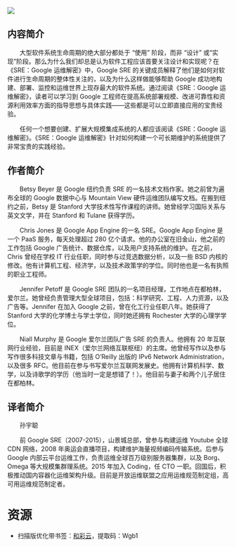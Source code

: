 ![](http://img3m3.ddimg.cn/43/16/24032293-1_u_5.jpg)

## 内容简介

　　大型软件系统生命周期的绝大部分都处于 “使用” 阶段，而非 “设计” 或“实现”阶段。那么为什么我们却总是认为软件工程应该首要关注设计和实现呢？在《SRE：Google 运维解密》中，Google SRE 的关键成员解释了他们是如何对软件进行生命周期的整体性关注的，以及为什么这样做能够帮助 Google 成功地构建、部署、监控和运维世界上现存最大的软件系统。通过阅读《SRE：Google 运维解密》，读者可以学习到 Google 工程师在提高系统部署规模、改进可靠性和资源利用效率方面的指导思想与具体实践——这些都是可以立即直接应用的宝贵经验。

　　任何一个想要创建、扩展大规模集成系统的人都应该阅读《SRE：Google 运维解密》。《SRE：Google 运维解密》针对如何构建一个可长期维护的系统提供了非常宝贵的实践经验。

## 作者简介

　　Betsy Beyer 是 Google 纽约负责 SRE 的一名技术文档作家。她之前曾为遍布全球的 Google 数据中心与 Mountain View 硬件运维团队编写文档。在搬到纽约之前，Betsy 是 Stanford 大学技术性写作课程的讲师。她曾经学习国际关系与英文文学，并在 Stanford 和 Tulane 获得学历。

　　Chris Jones 是 Google App Engine 的一名 SRE。Google App Engine 是一个 PaaS 服务，每天处理超过 280 亿个请求。他的办公室在旧金山，他之前的工作包括 Google 广告统计、数据仓库，以及用户支持系统的维护。在之前，Chris 曾经在学校 IT 行业任职，同时参与过竞选数据分析，以及一些 BSD 内核的修改。他有计算机工程、经济学，以及技术政策学的学位。同时他也是一名有执照的职业工程师。

　　Jennifer Petoff 是 Google SRE 团队的一名项目经理，工作地点在都柏林，爱尔兰。她曾经负责管理大型全球项目，包括：科学研究、工程、人力资源，以及广告等。Jennifer 在加入 Google 之前，曾在化工行业任职八年。她获得了 Stanford 大学的化学博士与学士学位，同时她还拥有 Rochester 大学的心理学学位。

　　Niall Murphy 是 Google 爱尔兰团队广告 SRE 的负责人。他拥有 20 年互联网行业经验，目前是 INEX（爱尔兰网络互联枢纽）的主席。他曾经写作以及参与写作很多科技文章与书籍，包括 O’Reilly 出版的 IPv6 Network Administration，以及很多 RFC。他目前在参与书写爱尔兰互联网发展史。他拥有计算机科学、数学，以及诗歌学的学历（他当时一定是想错了！）。他目前与妻子和两个儿子居住在都柏林。

## 译者简介

　　孙宇聪

　　前 Google SRE（2007-2015），山景城总部，曾参与构建运维 Youtube 全球 CDN 网络，2008 年奥运会直播项目，构建维护海量视频编码传输系统。后参与 Google 内部云平台运维工作，负责运维全球百万级别服务器集群，以及 Borg、Omega 等大规模集群理系统。2015 年加入 Coding，任 CTO 一职。回国后，积极推动国内容器化运维架构升级。目前是开放运维联盟之应用运维规范制定组，高可用运维规范制定者。

# 资源

* 扫描版优化带书签：[和彩云](http://caiyun.feixin.10086.cn/dl/0n5CrP5kKyjQ7)，提取码：Wgb1
